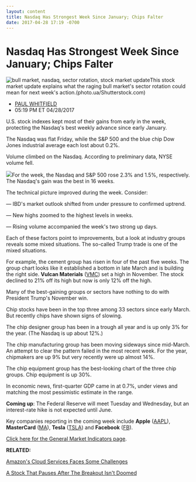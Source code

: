 ```yaml
---
layout: content
title: Nasdaq Has Strongest Week Since January; Chips Falter
date: 2017-04-28 17:19 -0700
---
```



Nasdaq Has Strongest Week Since January; Chips Falter
======================================================


![bull market, nasdaq, sector rotation, stock market update](https://www.investors.com/wp-content/uploads/2016/04/KPBLOG01-041516-shutterstock.jpg)This stock market update explains what the raging bull market's sector rotation could mean for next week's action.(photo.ua/Shutterstock.com)




* [PAUL WHITFIELD](https://www.investors.com/author/whitfieldp/ "Posts by PAUL WHITFIELD")
* 05:19 PM ET 04/28/2017




U.S. stock indexes kept most of their gains from early in the week, protecting the Nasdaq's best weekly advance since early January.


The Nasdaq was flat Friday, while the S&P 500 and the blue chip Dow Jones industrial average each lost about 0.2%.


Volume climbed on the Nasdaq. According to preliminary data, NYSE volume fell.


![](https://www.investors.com/wp-content/uploads/2017/04/MP042817-169x300.png)For the week, the Nasdaq and S&P 500 rose 2.3% and 1.5%, respectively. The Nasdaq's gain was the best in 16 weeks.


The technical picture improved during the week. Consider:


— IBD's market outlook shifted from under pressure to confirmed uptrend.


— New highs zoomed to the highest levels in weeks.


— Rising volume accompanied the week's two strong up days.


Each of these factors point to improvements, but a look at industry groups reveals some mixed situations. The so-called Trump trade is one of the mixed situations.


For example, the cement group has risen in four of the past five weeks. The group chart looks like it established a bottom in late March and is building the right side. **Vulcan Materials** ([VMC](https://research.investors.com/quote.aspx?symbol=VMC)) set a high in November. The stock declined to 21% off its high but now is only 12% off the high.


Many of the best-gaining groups or sectors have nothing to do with President Trump's November win.


Chip stocks have been in the top three among 33 sectors since early March. But recently chips have shown signs of slowing.


The chip designer group has been in a trough all year and is up only 3% for the year. (The Nasdaq is up about 12%.)


The chip manufacturing group has been moving sideways since mid-March. An attempt to clear the pattern failed in the most recent week. For the year, chipmakers are up 9% but very recently were up almost 14%.


The chip equipment group has the best-looking chart of the three chip groups. Chip equipment is up 30%.


In economic news, first-quarter GDP came in at 0.7%, under views and matching the most pessimistic estimate in the range.


**Coming up**: The Federal Reserve will meet Tuesday and Wednesday, but an interest-rate hike is not expected until June.


Key companies reporting in the coming week include **Apple** ([AAPL](https://research.investors.com/quote.aspx?symbol=AAPL)), **MasterCard** ([MA](https://research.investors.com/quote.aspx?symbol=MA)), **Tesla** ([TSLA](https://research.investors.com/quote.aspx?symbol=TSLA)) and **Facebook** ([FB](https://research.investors.com/quote.aspx?symbol=FB)).


[Click here for the General Market Indicators page](https://www.investors.com/wp-content/uploads/2017/04/GMI_050117.pdf).


**RELATED:**


[Amazon's Cloud Services Faces Some Challenges](https://www.investors.com/news/technology/amazon-cloud-services-under-growing-threat-from-microsoft-google-ibm/)


[A Stock That Pauses After The Breakout Isn't Doomed](https://www.investors.com/how-to-invest/investors-corner/a-stock-that-pauses-after-the-breakout-isnt-doomed/)




